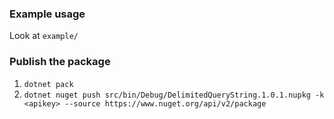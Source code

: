 ### Example usage

Look at `example/`

### Publish the package

1. `dotnet pack`
2. `dotnet nuget push src/bin/Debug/DelimitedQueryString.1.0.1.nupkg -k <apikey> --source https://www.nuget.org/api/v2/package`